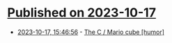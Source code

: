 # [Published on 2023-10-17](index.md)

* [2023-10-17, 15:46:56](https://lobste.rs/s/zblzci/c_mario_cube_humor) - [The C / Mario cube [humor]](https://computerfairi.es/@quirk/111075724750894983)
